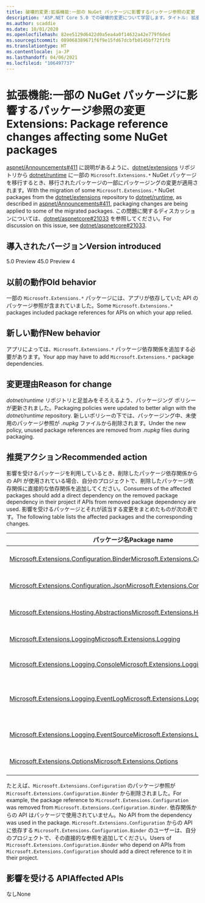```yaml
---
title: 破壊的変更:拡張機能:一部の NuGet パッケージに影響するパッケージ参照の変更
description: 'ASP.NET Core 5.0 での破壊的変更について学習します。タイトル: 拡張機能: 一部の NuGet パッケージに影響するパッケージ参照の変更'
ms.author: scaddie
ms.date: 10/01/2020
ms.openlocfilehash: 82ee5129d6422d0a5ea4a0f14632a42e779f6ded
ms.sourcegitcommit: 089068389671f6f9e15fd67dcbfb0145bf72f1fb
ms.translationtype: HT
ms.contentlocale: ja-JP
ms.lasthandoff: 04/06/2021
ms.locfileid: "106497737"
---
```

# <a name="extensions-package-reference-changes-affecting-some-nuget-packages"></a><span data-ttu-id="40833-103">拡張機能:一部の NuGet パッケージに影響するパッケージ参照の変更</span><span class="sxs-lookup"><span data-stu-id="40833-103">Extensions: Package reference changes affecting some NuGet packages</span></span>

<span data-ttu-id="40833-104">[aspnet/Announcements#411](https://github.com/aspnet/Announcements/issues/411) に説明があるように、[dotnet/extensions](https://github.com/dotnet/extensions) リポジトリから [dotnet/runtime](https://github.com/dotnet/runtime) に一部の `Microsoft.Extensions.*` NuGet パッケージを移行するとき、移行されたパッケージの一部にパッケージングの変更が適用されます。</span><span class="sxs-lookup"><span data-stu-id="40833-104">With the migration of some `Microsoft.Extensions.*` NuGet packages from the [dotnet/extensions](https://github.com/dotnet/extensions) repository to [dotnet/runtime](https://github.com/dotnet/runtime), as described in [aspnet/Announcements#411](https://github.com/aspnet/Announcements/issues/411), packaging changes are being applied to some of the migrated packages.</span></span> <span data-ttu-id="40833-105">この問題に関するディスカッションについては、[dotnet/aspnetcore#21033](https://github.com/dotnet/aspnetcore/issues/21033) を参照してください。</span><span class="sxs-lookup"><span data-stu-id="40833-105">For discussion on this issue, see [dotnet/aspnetcore#21033](https://github.com/dotnet/aspnetcore/issues/21033).</span></span>

## <a name="version-introduced"></a><span data-ttu-id="40833-106">導入されたバージョン</span><span class="sxs-lookup"><span data-stu-id="40833-106">Version introduced</span></span>

<span data-ttu-id="40833-107">5.0 Preview 4</span><span class="sxs-lookup"><span data-stu-id="40833-107">5.0 Preview 4</span></span>

## <a name="old-behavior"></a><span data-ttu-id="40833-108">以前の動作</span><span class="sxs-lookup"><span data-stu-id="40833-108">Old behavior</span></span>

<span data-ttu-id="40833-109">一部の `Microsoft.Extensions.*` パッケージには、アプリが依存していた API のパッケージ参照が含まれていました。</span><span class="sxs-lookup"><span data-stu-id="40833-109">Some `Microsoft.Extensions.*` packages included package references for APIs on which your app relied.</span></span>

## <a name="new-behavior"></a><span data-ttu-id="40833-110">新しい動作</span><span class="sxs-lookup"><span data-stu-id="40833-110">New behavior</span></span>

<span data-ttu-id="40833-111">アプリによっては、`Microsoft.Extensions.*` パッケージ依存関係を追加する必要があります。</span><span class="sxs-lookup"><span data-stu-id="40833-111">Your app may have to add `Microsoft.Extensions.*` package dependencies.</span></span>

## <a name="reason-for-change"></a><span data-ttu-id="40833-112">変更理由</span><span class="sxs-lookup"><span data-stu-id="40833-112">Reason for change</span></span>

<span data-ttu-id="40833-113">*dotnet/runtime* リポジトリと足並みをそろえるよう、パッケージング ポリシーが更新されました。</span><span class="sxs-lookup"><span data-stu-id="40833-113">Packaging policies were updated to better align with the *dotnet/runtime* repository.</span></span> <span data-ttu-id="40833-114">新しいポリシーの下では、パッケージング中、未使用のパッケージ参照が *.nupkg* ファイルから削除されます。</span><span class="sxs-lookup"><span data-stu-id="40833-114">Under the new policy, unused package references are removed from *.nupkg* files during packaging.</span></span>

## <a name="recommended-action"></a><span data-ttu-id="40833-115">推奨アクション</span><span class="sxs-lookup"><span data-stu-id="40833-115">Recommended action</span></span>

<span data-ttu-id="40833-116">影響を受けるパッケージを利用しているとき、削除したパッケージ依存関係からの API が使用されている場合、自分のプロジェクトで、削除したパッケージ依存関係に直接的な依存関係を追加してください。</span><span class="sxs-lookup"><span data-stu-id="40833-116">Consumers of the affected packages should add a direct dependency on the removed package dependency in their project if APIs from removed package dependency are used.</span></span> <span data-ttu-id="40833-117">影響を受けるパッケージとそれが該当する変更をまとめたものが次の表です。</span><span class="sxs-lookup"><span data-stu-id="40833-117">The following table lists the affected packages and the corresponding changes.</span></span>

|<span data-ttu-id="40833-118">パッケージ名</span><span class="sxs-lookup"><span data-stu-id="40833-118">Package name</span></span>|<span data-ttu-id="40833-119">変更の説明</span><span class="sxs-lookup"><span data-stu-id="40833-119">Change description</span></span>|
|------------|------------------|
|[<span data-ttu-id="40833-120">Microsoft.Extensions.Configuration.Binder</span><span class="sxs-lookup"><span data-stu-id="40833-120">Microsoft.Extensions.Configuration.Binder</span></span>](https://nuget.org/packages/Microsoft.Extensions.Configuration.Binder)|<span data-ttu-id="40833-121">`Microsoft.Extensions.Configuration` の参照を削除しました</span><span class="sxs-lookup"><span data-stu-id="40833-121">Removed reference to `Microsoft.Extensions.Configuration`</span></span>|
|[<span data-ttu-id="40833-122">Microsoft.Extensions.Configuration.Json</span><span class="sxs-lookup"><span data-stu-id="40833-122">Microsoft.Extensions.Configuration.Json</span></span>](https://nuget.org/packages/Microsoft.Extensions.Configuration.Json)    |<span data-ttu-id="40833-123">`System.Threading.Tasks.Extensions` の参照を削除しました</span><span class="sxs-lookup"><span data-stu-id="40833-123">Removed reference to `System.Threading.Tasks.Extensions`</span></span>|
|[<span data-ttu-id="40833-124">Microsoft.Extensions.Hosting.Abstractions</span><span class="sxs-lookup"><span data-stu-id="40833-124">Microsoft.Extensions.Hosting.Abstractions</span></span>](https://nuget.org/packages/Microsoft.Extensions.Hosting.Abstractions)|<span data-ttu-id="40833-125">`Microsoft.Extensions.Logging.Abstractions` の参照を削除しました</span><span class="sxs-lookup"><span data-stu-id="40833-125">Removed reference to `Microsoft.Extensions.Logging.Abstractions`</span></span>|
|[<span data-ttu-id="40833-126">Microsoft.Extensions.Logging</span><span class="sxs-lookup"><span data-stu-id="40833-126">Microsoft.Extensions.Logging</span></span>](https://nuget.org/packages/Microsoft.Extensions.Logging)                          |<span data-ttu-id="40833-127">`Microsoft.Extensions.Configuration.Binder` の参照を削除しました</span><span class="sxs-lookup"><span data-stu-id="40833-127">Removed reference to `Microsoft.Extensions.Configuration.Binder`</span></span>|
|[<span data-ttu-id="40833-128">Microsoft.Extensions.Logging.Console</span><span class="sxs-lookup"><span data-stu-id="40833-128">Microsoft.Extensions.Logging.Console</span></span>](https://nuget.org/packages/Microsoft.Extensions.Logging.Console)          |<span data-ttu-id="40833-129">`Microsoft.Extensions.Configuration.Abstractions` の参照を削除しました</span><span class="sxs-lookup"><span data-stu-id="40833-129">Removed reference to `Microsoft.Extensions.Configuration.Abstractions`</span></span>|
|[<span data-ttu-id="40833-130">Microsoft.Extensions.Logging.EventLog</span><span class="sxs-lookup"><span data-stu-id="40833-130">Microsoft.Extensions.Logging.EventLog</span></span>](https://nuget.org/packages/Microsoft.Extensions.Logging.EventLog)        |<span data-ttu-id="40833-131">.NET Framework 4.6.1 ターゲット フレームワーク モニカーの `System.Diagnostics.EventLog` の参照を削除しました</span><span class="sxs-lookup"><span data-stu-id="40833-131">Removed reference to `System.Diagnostics.EventLog` for the .NET Framework 4.6.1 target framework moniker</span></span>|
|[<span data-ttu-id="40833-132">Microsoft.Extensions.Logging.EventSource</span><span class="sxs-lookup"><span data-stu-id="40833-132">Microsoft.Extensions.Logging.EventSource</span></span>](https://nuget.org/packages/Microsoft.Extensions.Logging.EventSource)  |<span data-ttu-id="40833-133">`System.Threading.Tasks.Extensions` の参照を削除しました</span><span class="sxs-lookup"><span data-stu-id="40833-133">Removed reference to `System.Threading.Tasks.Extensions`</span></span>|
|[<span data-ttu-id="40833-134">Microsoft.Extensions.Options</span><span class="sxs-lookup"><span data-stu-id="40833-134">Microsoft.Extensions.Options</span></span>](https://nuget.org/packages/Microsoft.Extensions.Options)                          |<span data-ttu-id="40833-135">`System.ComponentModel.Annotations` の参照を削除しました</span><span class="sxs-lookup"><span data-stu-id="40833-135">Removed reference to `System.ComponentModel.Annotations`</span></span>|

<span data-ttu-id="40833-136">たとえば、`Microsoft.Extensions.Configuration` のパッケージ参照が `Microsoft.Extensions.Configuration.Binder` から削除されました。</span><span class="sxs-lookup"><span data-stu-id="40833-136">For example, the package reference to `Microsoft.Extensions.Configuration` was removed from `Microsoft.Extensions.Configuration.Binder`.</span></span> <span data-ttu-id="40833-137">依存関係からの API はパッケージで使用されていません。</span><span class="sxs-lookup"><span data-stu-id="40833-137">No API from the dependency was used in the package.</span></span> <span data-ttu-id="40833-138">`Microsoft.Extensions.Configuration` からの API に依存する `Microsoft.Extensions.Configuration.Binder` のユーザーは、自分のプロジェクトで、その直接的な参照を追加してください。</span><span class="sxs-lookup"><span data-stu-id="40833-138">Users of `Microsoft.Extensions.Configuration.Binder` who depend on APIs from `Microsoft.Extensions.Configuration` should add a direct reference to it in their project.</span></span>

## <a name="affected-apis"></a><span data-ttu-id="40833-139">影響を受ける API</span><span class="sxs-lookup"><span data-stu-id="40833-139">Affected APIs</span></span>

<span data-ttu-id="40833-140">なし</span><span class="sxs-lookup"><span data-stu-id="40833-140">None</span></span>

<!--

### Category

ASP.NET Core

### Affected APIs

Not detectable via API analysis

-->
